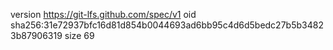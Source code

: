 version https://git-lfs.github.com/spec/v1
oid sha256:31e72937bfc16d81d854b0044693ad6bb95c4d6d5bedc27b5b34823b87906319
size 69
